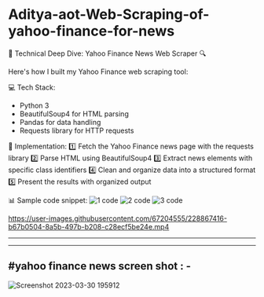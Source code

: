 # Aditya-aot-Web-Scraping-of-yahoo-finance-for-news
🧠 Technical Deep Dive: Yahoo Finance News Web Scraper 🔍

Here's how I built my Yahoo Finance web scraping tool:

💻 Tech Stack:
- Python 3
- BeautifulSoup4 for HTML parsing
- Pandas for data handling
- Requests library for HTTP requests

🔧 Implementation:
1️⃣ Fetch the Yahoo Finance news page with the requests library
2️⃣ Parse HTML using BeautifulSoup4
3️⃣ Extract news elements with specific class identifiers
4️⃣ Clean and organize data into a structured format
5️⃣ Present the results with organized output

📊 Sample code snippet:
![1 code](https://github.com/user-attachments/assets/46495a2a-1d1d-46bc-b5eb-e29f8bb0d582)
![2 code](https://github.com/user-attachments/assets/7b8bbde9-bca3-4e24-88b0-ddbce7f8634e)
![3 code](https://github.com/user-attachments/assets/1a23389a-bda4-4e65-bc32-fa787ca4e908)


https://user-images.githubusercontent.com/67204555/228867416-b67b0504-8a5b-497b-b208-c28ecf5be24e.mp4


----------------------------------------------------------------------------
----------------------------------------------------------------------------
#yahoo finance news screen shot : -
----------------------------------------------------------------------------
![Screenshot 2023-03-30 195912](https://user-images.githubusercontent.com/67204555/228869207-84113a7d-177a-47c7-9442-b5dedaf1873a.png)
